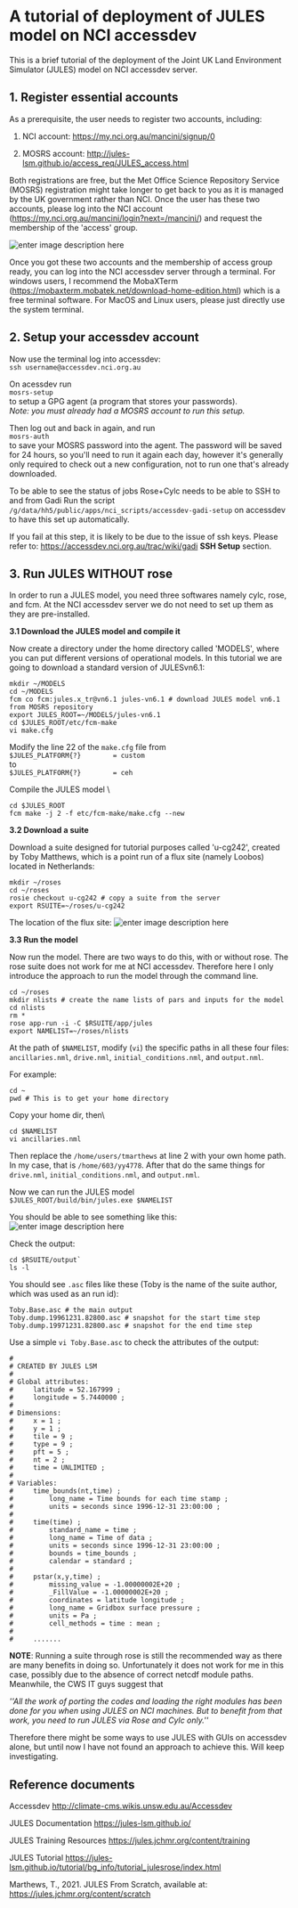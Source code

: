 ﻿# A tutorial of deployment of JULES model on NCI accessdev

This is a brief tutorial of the deployment of the Joint UK Land Environment Simulator (JULES) model on NCI accessdev server.

## 1. Register essential accounts
As a prerequisite, the user needs to register two accounts, including:

1. NCI account: https://my.nci.org.au/mancini/signup/0

2. MOSRS account: http://jules-lsm.github.io/access_req/JULES_access.html

Both registrations are free, but the Met Office Science Repository Service (MOSRS) registration might take longer to get back to you as it is managed by the UK government rather than NCI. Once the user has these two accounts, please log into the NCI account (https://my.nci.org.au/mancini/login?next=/mancini/) and request the membership of the 'access' group.

![enter image description here](https://github.com/yuyi13/JULES-Deployment/blob/main/images/1_find_project.png?raw=true)

Once you got these two accounts and the membership of access group ready, you can log into the NCI accessdev server through a terminal. For windows users, I recommend the MobaXTerm (https://mobaxterm.mobatek.net/download-home-edition.html) which is a free terminal software. For MacOS and Linux users, please just directly use the system terminal.

## 2. Setup your accessdev account

Now use the terminal log into accessdev:\
`ssh username@accessdev.nci.org.au`

On acessdev run\
`mosrs-setup`\
to setup a GPG agent (a program that stores your passwords).\
*Note: you must already had a MOSRS account to run this setup.*

Then log out and back in again, and run\
`mosrs-auth`\
to save your MOSRS password into the agent. The password will be saved for 24 hours, so you'll need to run it again each day, however it's generally only required to check out a new configuration, not to run one that's already downloaded.

To be able to see the status of jobs Rose+Cylc needs to be able to SSH to and from Gadi
Run the script `/g/data/hh5/public/apps/nci_scripts/accessdev-gadi-setup` on accessdev to have this set up automatically.

If you fail at this step, it is likely to be due to the issue of ssh keys. Please refer to: https://accessdev.nci.org.au/trac/wiki/gadi **SSH Setup** section.

## 3. Run JULES WITHOUT rose
In order to run a JULES model, you need three softwares namely cylc, rose, and fcm. At the NCI accessdev server we do not need to set up them as they are pre-installed.

**3.1 Download the JULES model and compile it**

Now create a directory under the home directory called 'MODELS', where you can put different versions of operational models. In this tutorial we are going to download a standard version of JULESvn6.1:
```
mkdir ~/MODELS
cd ~/MODELS
fcm co fcm:jules.x_tr@vn6.1 jules-vn6.1 # download JULES model vn6.1 from MOSRS repository
export JULES_ROOT=~/MODELS/jules-vn6.1
cd $JULES_ROOT/etc/fcm-make
vi make.cfg
```

Modify the line 22 of the `make.cfg` file from\
`$JULES_PLATFORM{?}        = custom`\
to\
`$JULES_PLATFORM{?}        = ceh`

Compile the JULES model \
```
cd $JULES_ROOT
fcm make -j 2 -f etc/fcm-make/make.cfg --new
```

**3.2 Download a suite**

Download a suite designed for tutorial purposes called 'u-cg242', created by Toby Matthews, which is a point run of a flux site (namely Loobos) located in Netherlands:
```
mkdir ~/roses
cd ~/roses
rosie checkout u-cg242 # copy a suite from the server
export RSUITE=~/roses/u-cg242
```

The location of the flux site:
![enter image description here](https://github.com/yuyi13/JULES-Deployment/blob/main/images/3_flux_site.png?raw=true)

**3.3 Run the model**

Now run the model. There are two ways to do this, with or without rose. The rose suite does not work for me at NCI accessdev. Therefore here I only introduce the approach to run the model through the command line.
```
cd ~/roses
mkdir nlists # create the name lists of pars and inputs for the model
cd nlists
rm *
rose app-run -i -C $RSUITE/app/jules
export NAMELIST=~/roses/nlists
```

At the path of `$NAMELIST`, modify (`vi`) the specific paths in all these four files: `ancillaries.nml`, `drive.nml`, `initial_conditions.nml`, and `output.nml`.

For example:
```
cd ~
pwd # This is to get your home directory
```

Copy your home dir, then\
```
cd $NAMELIST
vi ancillaries.nml
```

Then replace the `/home/users/tmarthews` at line 2 with your own home path. In my case, that is `/home/603/yy4778`. After that do the same things for `drive.nml`, `initial_conditions.nml`, and `output.nml`.

Now we can run the JULES model\
`$JULES_ROOT/build/bin/jules.exe $NAMELIST`

You should be able to see something like this:
![enter image description here](https://github.com/yuyi13/JULES-Deployment/blob/main/images/2_JULES_run.png?raw=true)

Check the output:
```
cd $RSUITE/output`
ls -l
```

You should see `.asc` files like these (Toby is the name of the suite author, which was used as an run id):
```
Toby.Base.asc # the main output
Toby.dump.19961231.82800.asc # snapshot for the start time step
Toby.dump.19971231.82800.asc # snapshot for the end time step
```

Use a simple `vi Toby.Base.asc` to check the attributes of the output:
```
#
# CREATED BY JULES LSM
#
# Global attributes:
#     latitude = 52.167999 ;
#     longitude = 5.7440000 ;
#
# Dimensions:
#     x = 1 ;
#     y = 1 ;
#     tile = 9 ;
#     type = 9 ;
#     pft = 5 ;
#     nt = 2 ;
#     time = UNLIMITED ;
#
# Variables:
#     time_bounds(nt,time) ;
#         long_name = Time bounds for each time stamp ;
#         units = seconds since 1996-12-31 23:00:00 ;
#
#     time(time) ;
#         standard_name = time ;
#         long_name = Time of data ;
#         units = seconds since 1996-12-31 23:00:00 ;
#         bounds = time_bounds ;
#         calendar = standard ;
#
#     pstar(x,y,time) ;
#         missing_value = -1.00000002E+20 ;
#         _FillValue = -1.00000002E+20 ;
#         coordinates = latitude longitude ;
#         long_name = Gridbox surface pressure ;
#         units = Pa ;
#         cell_methods = time : mean ;
#
#     .......
```

**NOTE**: Running a suite through rose is still the recommended way as there are many benefits in doing so. Unfortunately it does not work for me in this case, possibly due to the absence of correct netcdf module paths. Meanwhile, the CWS IT guys suggest that 

*''All the work of porting the codes and loading the right modules has been done for you when using JULES on NCI machines. But to benefit from that work, you need to run JULES via Rose and Cylc only.''*

Therefore there might be some ways to use JULES with GUIs on accessdev alone, but until now I have not found an approach to achieve this. Will keep investigating.

## Reference documents
Accessdev http://climate-cms.wikis.unsw.edu.au/Accessdev

JULES Documentation https://jules-lsm.github.io/

JULES Training Resources https://jules.jchmr.org/content/training

JULES Tutorial https://jules-lsm.github.io/tutorial/bg_info/tutorial_julesrose/index.html

Marthews, T., 2021. JULES From Scratch, available at: https://jules.jchmr.org/content/scratch

